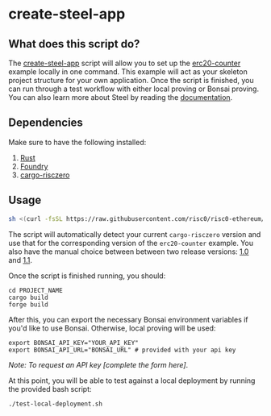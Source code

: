 # create-steel-app

## What does this script do?

The [create-steel-app] script will allow you to set up the [erc20-counter] example locally in one command. This example will act as your skeleton project structure for your own application. Once the script is finished, you can run through a test workflow with either local proving or Bonsai proving. You can also learn more about Steel by reading the [documentation].

## Dependencies

Make sure to have the following installed:

1. [Rust]
2. [Foundry]
3. [cargo-risczero]

## Usage

```sh
sh <(curl -fsSL https://raw.githubusercontent.com/risc0/risc0-ethereum/refs/heads/main/steel/docs/create-steel-app/create-steel-app)
```

The script will automatically detect your current `cargo-risczero` version and use that for the corresponding version of the `erc20-counter` example. You also have the manual choice between between two release versions: [1.0] and [1.1].

Once the script is finished running, you should:

```console
cd PROJECT_NAME
cargo build
forge build
```

After this, you can export the necessary Bonsai environment variables if you'd like to use Bonsai. Otherwise, local proving will be used:

```console
export BONSAI_API_KEY="YOUR_API_KEY" 
export BONSAI_API_URL="BONSAI_URL" # provided with your api key
```

_Note: To request an API key [complete the form here]_.

At this point, you will be able to test against a local deployment by running the provided bash script:

`./test-local-deployment.sh`

[create-steel-app]: create-steel-app
[erc20-counter]: https://github.com/risc0/risc0-ethereum/tree/main/examples/erc20-counter
[documentation]: ../../README.md#documentation
[Rust]: https://www.rust-lang.org/tools/install
[Foundry]: https://book.getfoundry.sh/getting-started/installation
[cargo-risczero]: https://dev.risczero.com/api/zkvm/install
[1.0]: https://github.com/risc0/risc0-ethereum/tree/release-1.0
[1.1]: https://github.com/risc0/risc0-ethereum/tree/release-1.1
